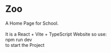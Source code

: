 # Zoo
A Home Page for School. <br/>
<br/>
It is a React + Vite + TypeScript Website so use: <br/>
npm run dev <br/>
to start the Project
